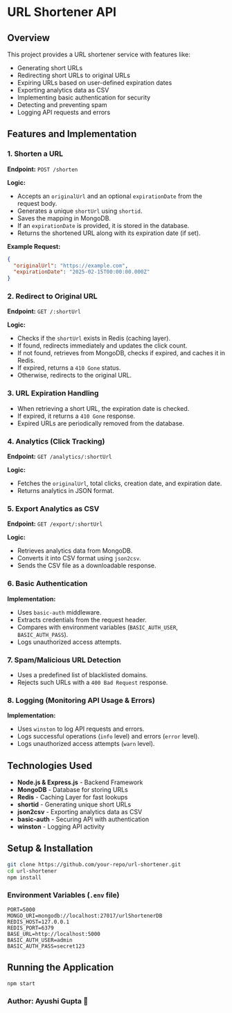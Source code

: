 # URL Shortener API

## Overview
This project provides a URL shortener service with features like:
- Generating short URLs
- Redirecting short URLs to original URLs
- Expiring URLs based on user-defined expiration dates
- Exporting analytics data as CSV
- Implementing basic authentication for security
- Detecting and preventing spam
- Logging API requests and errors

## Features and Implementation

### 1. **Shorten a URL**
**Endpoint:** `POST /shorten`

**Logic:**
- Accepts an `originalUrl` and an optional `expirationDate` from the request body.
- Generates a unique `shortUrl` using `shortid`.
- Saves the mapping in MongoDB.
- If an `expirationDate` is provided, it is stored in the database.
- Returns the shortened URL along with its expiration date (if set).

**Example Request:**
```json
{
  "originalUrl": "https://example.com",
  "expirationDate": "2025-02-15T00:00:00.000Z"
}
```

### 2. **Redirect to Original URL**
**Endpoint:** `GET /:shortUrl`

**Logic:**
- Checks if the `shortUrl` exists in Redis (caching layer).
- If found, redirects immediately and updates the click count.
- If not found, retrieves from MongoDB, checks if expired, and caches it in Redis.
- If expired, returns a `410 Gone` status.
- Otherwise, redirects to the original URL.

### 3. **URL Expiration Handling**
- When retrieving a short URL, the expiration date is checked.
- If expired, it returns a `410 Gone` response.
- Expired URLs are periodically removed from the database.

### 4. **Analytics (Click Tracking)**
**Endpoint:** `GET /analytics/:shortUrl`

**Logic:**
- Fetches the `originalUrl`, total clicks, creation date, and expiration date.
- Returns analytics in JSON format.

### 5. **Export Analytics as CSV**
**Endpoint:** `GET /export/:shortUrl`

**Logic:**
- Retrieves analytics data from MongoDB.
- Converts it into CSV format using `json2csv`.
- Sends the CSV file as a downloadable response.

### 6. **Basic Authentication**
**Implementation:**
- Uses `basic-auth` middleware.
- Extracts credentials from the request header.
- Compares with environment variables (`BASIC_AUTH_USER`, `BASIC_AUTH_PASS`).
- Logs unauthorized access attempts.

### 7. **Spam/Malicious URL Detection**
- Uses a predefined list of blacklisted domains.
- Rejects such URLs with a `400 Bad Request` response.

### 8. **Logging (Monitoring API Usage & Errors)**
**Implementation:**
- Uses `winston` to log API requests and errors.
- Logs successful operations (`info` level) and errors (`error` level).
- Logs unauthorized access attempts (`warn` level).

## Technologies Used
- **Node.js & Express.js** - Backend Framework
- **MongoDB** - Database for storing URLs
- **Redis** - Caching Layer for fast lookups
- **shortid** - Generating unique short URLs
- **json2csv** - Exporting analytics data as CSV
- **basic-auth** - Securing API with authentication
- **winston** - Logging API activity

## Setup & Installation
```sh
git clone https://github.com/your-repo/url-shortener.git
cd url-shortener
npm install
```

### **Environment Variables** (`.env` file)
```
PORT=5000
MONGO_URI=mongodb://localhost:27017/urlShortenerDB
REDIS_HOST=127.0.0.1
REDIS_PORT=6379
BASE_URL=http://localhost:5000
BASIC_AUTH_USER=admin
BASIC_AUTH_PASS=secret123
```

## Running the Application
```sh
npm start
```
### Author: Ayushi Gupta 🚀

